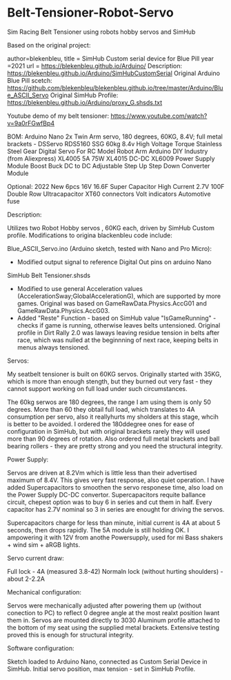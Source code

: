 # Belt-Tensioner-Robot-Servo
Sim Racing Belt Tensioner using robots hobby servos and SimHub

Based on the original project:

author=blekenbleu,
title = SimHub Custom serial device for Blue Pill
year =2021
url = https://blekenbleu.github.io/Arduino/
Description: https://blekenbleu.github.io/Arduino/SimHubCustomSerial
Original Arduino Blue Pill scetch: https://github.com/blekenbleu/blekenbleu.github.io/tree/master/Arduino/Blue_ASCII_Servo
Original SimHub Profile: https://blekenbleu.github.io/Arduino/proxy_G.shsds.txt

Youtube demo of my belt tensioner: https://www.youtube.com/watch?v=9a0rFGwfBp4

BOM:
Arduino Nano
2x Twin Arm servo, 180 degrees, 60KG, 8.4V; full metal brackets - DSServo RDS5160 SSG 60kg 8.4v High Voltage Torque Stainless Steel Gear Digital Servo For RC Model Robot Arm Arduino DIY Industry (from Aliexpress)
XL4005 5A 75W XL4015 DC-DC XL6009 Power Supply Module Boost Buck DC to DC Adjustable Step Up Step Down Converter Module

Optional:
2022 New 6pcs 16V 16.6F Super Capacitor High Current 2.7V 100F Double Row Ultracapacitor
XT60 connectors
Volt indicators
Automotive fuse


Description:

Utilizes two Robot Hobby servos , 60KG each, driven by SimHub Custom profile. Modifications to origina blackenbleu code include:

Blue_ASCII_Servo.ino (Arduino sketch, tested with Nano and Pro Micro):
- Modified output signal to reference Digital Out pins on arduino Nano

SimHub Belt Tensioner.shsds
- Modified to use general Acceleration values (AccelerationSway;GlobalAccelerationG), which are supported by more games. Original was based on GameRawData.Physics.AccG01 and GameRawData.Physics.AccG03.
- Added "Reste" Function - based on SimHub value "IsGameRunning" - checks if game is running, otherwise leaves belts untensioned. Original profile in Dirt Rally 2.0 was laways leaving residue tension in belts after race, which was nulled at the beginnning of next race, keeping belts in menus always tensioned.


Servos:

My seatbelt tensioner is built on 60KG servos. Originally started with 35KG, which is more than enough stength, but they burned out very fast - they cannot support working on full load under such circumstances.

The 60kg serwos are 180 degrees, the range I am using them is only 50 degrees. More than 60 they obtail full load, which translates to 4A consumption per servo, also it reallyhurts my sholders at this stage, whcih is better to be avoided. I ordered the 180ddegree ones for ease of configuration in SimHub, but with original brackets rarely they will  used more than 90 degrees of rotation. Also ordered full metal brackets and ball bearing rollers - they are pretty strong and you need the structural integrity.


Power Supply:

Servos are driven at 8.2Vm which is little less than their advertised maximum of 8.4V. This gives very fast response, also quiet operation.
I have added Supercapacitors to smoothen the servo responese time, also load on the Power Supply DC-DC convertor. Supercapacitors requite ballance circuit, chepest option was to buy 6 in series and cut them in half. Every capacitor has 2.7V nominal so 3 in series are enought for driving the servos.

Supercapacitors charge for less than minute, initial current is 4A at about 5 seconds, then drops rapidly. The 5A module is still holding OK. I ampowering it with 12V from anothe Powersupply, used for mi Bass shakers + wind sim + aRGB lights.


Servo current draw:

Full lock - 4A (measured 3.8-42)
Normaln lock (without hurting shoulders) - about 2-2.2A


Mechanical configuration:

Servos were mechanically adjusted after powering them up (without conection to PC) to reflect 0 degree angle at the most realxt position Iwant them in.
Servos are mounted directly to 3030 Aluminum profile attached to the bottom of my seat using the supplied metal brackets. Extensive testing proved this is enough for structural integrity.


Software configuration:

Sketch loaded to Arduino Nano, connected as Custom Serial Device in SimHub.
Initial servo position, max tension - set in SimHub Profile. 

